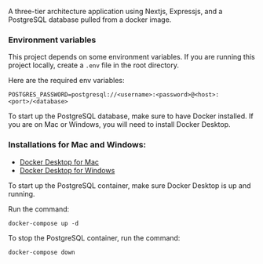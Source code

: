 A three-tier architecture application using Nextjs, Expressjs, and a PostgreSQL database pulled from a docker image.

### Environment variables

This project depends on some environment variables. If you are running this project locally, create a `.env` file in the root directory.

Here are the required env variables:
```
POSTGRES_PASSWORD=postgresql://<username>:<password>@<host>:<port>/<database>
```

To start up the PostgreSQL database, make sure to have Docker installed. If you are on Mac or Windows, you will need to install Docker Desktop.

### Installations for Mac and Windows:

- [Docker Desktop for Mac](https://docs.docker.com/desktop/install/windows-install//)
- [Docker Desktop for Windows](https://docs.docker.com/desktop/install/mac-install//)

To start up the PostgreSQL container, make sure Docker Desktop is up and running.

Run the command:

```
docker-compose up -d
```

To stop the PostgreSQL container, run the command:

```
docker-compose down
```
